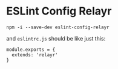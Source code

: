 # ESLint Config Relayr

```
npm -i --save-dev eslint-config-relayr
```

and `eslintrc.js` should be like just this:
```
module.exports = {
  extends: 'relayr'
}
```
